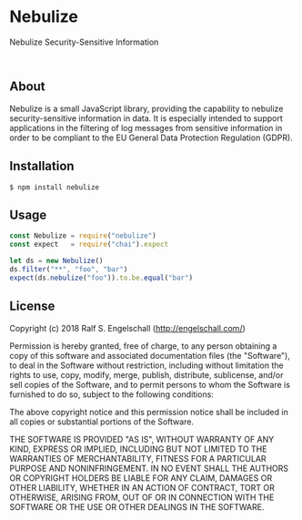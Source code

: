 
Nebulize
========

Nebulize Security-Sensitive Information

<p/>
<img src="https://nodei.co/npm/nebulize.png?downloads=true&stars=true" alt=""/>

<p/>
<img src="https://david-dm.org/rse/nebulize.png" alt=""/>

About
-----

Nebulize is a small JavaScript library, providing the capability
to nebulize security-sensitive information in data. It is especially
intended to support applications in the filtering of log messages from
sensitive information in order to be compliant to the EU General Data
Protection Regulation (GDPR).

Installation
------------

```shell
$ npm install nebulize
```

Usage
-----

```js
const Nebulize = require("nebulize")
const expect   = require("chai").expect

let ds = new Nebulize()
ds.filter("**", "foo", "bar")
expect(ds.nebulize("foo")).to.be.equal("bar")
```

License
-------

Copyright (c) 2018 Ralf S. Engelschall (http://engelschall.com/)

Permission is hereby granted, free of charge, to any person obtaining
a copy of this software and associated documentation files (the
"Software"), to deal in the Software without restriction, including
without limitation the rights to use, copy, modify, merge, publish,
distribute, sublicense, and/or sell copies of the Software, and to
permit persons to whom the Software is furnished to do so, subject to
the following conditions:

The above copyright notice and this permission notice shall be included
in all copies or substantial portions of the Software.

THE SOFTWARE IS PROVIDED "AS IS", WITHOUT WARRANTY OF ANY KIND,
EXPRESS OR IMPLIED, INCLUDING BUT NOT LIMITED TO THE WARRANTIES OF
MERCHANTABILITY, FITNESS FOR A PARTICULAR PURPOSE AND NONINFRINGEMENT.
IN NO EVENT SHALL THE AUTHORS OR COPYRIGHT HOLDERS BE LIABLE FOR ANY
CLAIM, DAMAGES OR OTHER LIABILITY, WHETHER IN AN ACTION OF CONTRACT,
TORT OR OTHERWISE, ARISING FROM, OUT OF OR IN CONNECTION WITH THE
SOFTWARE OR THE USE OR OTHER DEALINGS IN THE SOFTWARE.

